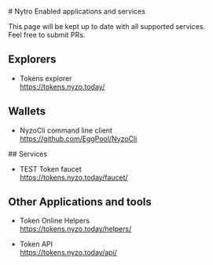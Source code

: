 # Nytro Enabled applications and services

This page will be kept up to date with all supported services.  
Feel free to submit PRs.

## Explorers

- Tokens explorer  
  https://tokens.nyzo.today/


## Wallets

- NyzoCli command line client  
  https://github.com/EggPool/NyzoCli


## Services

- TEST Token faucet  
  https://tokens.nyzo.today/faucet/
  

## Other Applications and tools

- Token Online Helpers  
  https://tokens.nyzo.today/helpers/

- Token API  
  https://tokens.nyzo.today/api/


